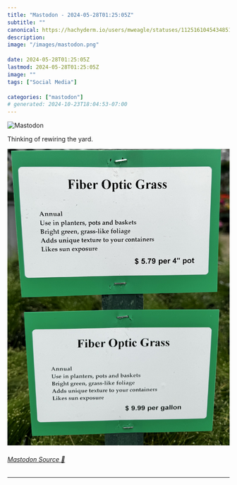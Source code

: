 ```yaml
---
title: "Mastodon - 2024-05-28T01:25:05Z"
subtitle: ""
canonical: https://hachyderm.io/users/mweagle/statuses/112516104543485102
description:
image: "/images/mastodon.png"

date: 2024-05-28T01:25:05Z
lastmod: 2024-05-28T01:25:05Z
image: ""
tags: ["Social Media"]

categories: ["mastodon"]
# generated: 2024-10-23T18:04:53-07:00
---
```

![Mastodon](/images/mastodon.png)

<p>Thinking of rewiring the yard.</p>

![A plant placard for “Fiber Optic Grass” ](2c4ed5ac2f804083.jpeg)

###### [Mastodon Source 🐘](https://hachyderm.io/@mweagle/112516104543485102)

___
